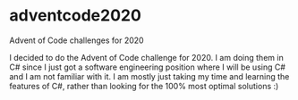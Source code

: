 # adventcode2020
Advent of Code challenges for 2020

I decided to do the Advent of Code challenge for 2020. 
I am doing them in C# since I just got a software engineering position where I will be using C# and I am not familiar with it.
I am mostly just taking my time and learning the features of C#, rather than looking for the 100% most optimal solutions :)
